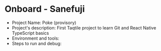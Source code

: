 # Onboard - Sanefuji

* Project Name: Poke (provisory)
* Project's description: First Taqtile project to learn Git and React Native TypeScript basics
* Environment and tools: 
* Steps to run and debug:
